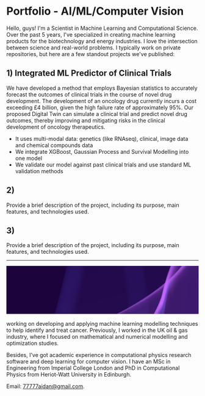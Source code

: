  # Portfolio - AI/ML/Computer Vision 

Hello, guys! I'm a Scientist in Machine Learning and Computational Science. Over the past 5 years, I've specialized in creating machine learning products for the biotechnology and energy industries. I love the intersection between science and real-world problems. I typically work on private repositories, but here are a few standout projects we've published:

## 1) Integrated ML Predictor of Clinical Trials
We have developed a method that employs Bayesian statistics to accurately forecast the outcomes of clinical trials in the course of novel drug development. The development of an oncology drug currently incurs a cost exceeding £4 billion, given the high failure rate of approximately 95%. Our proposed Digital Twin can simulate a clinical trial and predict novel drug outcomes, thereby improving and mitigating risks in the clinical development of oncology therapeutics. 
- It uses multi-modal data: genetics (like RNAseq), clinical, image data and chemical compounds data
- We integrate XGBoost, Gaussian Process and Survival Modelling into one model
- We validate our model against past clinical trials and use standard ML validation methods 




## 2) 
Provide a brief description of the project, including its purpose, main features, and technologies used.

## 3) 
Provide a brief description of the project, including its purpose, main features, and technologies used.


--------

![Business card](1639824048651.jpeg)

working on developing and applying machine learning modelling techniques to help identify and treat cancer. Previously, I worked in the UK oil & gas industry, where I focused on mathematical and numerical modelling and optimization studies. 

Besides, I’ve got academic experience in computational physics research software and deep learning for computer vision. I have an MSc in Engineering from Imperial College London and PhD in Computational Physics from Heriot-Watt University in Edinburgh. 

 Email: 77777aidan@gmail.com.



<!---
ramm777/ramm777 is a ✨ special ✨ repository because its `README.md` (this file) appears on your GitHub profile.
You can click the Preview link to take a look at your changes.
🌱 I’m currently learning more DS to become an expert
--->

